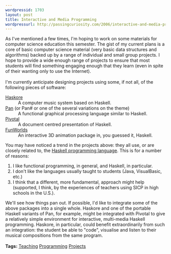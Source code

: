 ```yaml
--- 
wordpressid: 1703
layout: post
title: Interactive and Media Programming
wordpressurl: http://passingcuriosity.com/2006/interactive-and-media-programming/
---
```

As I've mentioned a few times, I'm hoping to work on some materials for computer science education this semester. The gist of my current plans is a core of basic computer science material (very basic data structures and algorithms) backed up by a range of individual and small group projects. I hope to provide a wide enough range of projects to ensure that most students will find something engaging enough that they learn (even in spite of their wanting only to use the Internet).<br /><br />I'm currently anticipate designing projects using some, if not all, of the following pieces of software: <!--<br /><br />--><dl><!--<br />    --><dt><a href="http://www.haskell.org/haskore/">Haskore</a></dt><!--<br />    --><dd>A computer music system based on Haskell.</dd><!--<br />    --><dt><a href="http://haskell.org/pan/">Pan</a> (or Pan# or one of the several variations on the theme)</dt><!--<br />    --><dd>A functional graphical processing language similar to Haskell.</dd><!--<br />    --><dt><a href="http://www.cs.kent.ac.uk/projects/pivotal/">Pivotal</a></dt><!--<br />    --><dd>A document centred presentation of Haskell.</dd><!--<br />    --><dt><a href="http://www.cs.kent.ac.uk/people/staff/cr3/toolbox/haskell/FunWorlds/">FunWorlds</a></dt><!--<br />    --><dd>An interactive 3D animation package in, you guessed it, Haskell.</dd><!--<br />--></dl><!--<br /><br />-->You may have noticed a trend in the projects above: they all use, or are closely related to, the <a href="http://www.haskell.org/">Haskell programming language</a>. This is for a number of reasons: <!--<br /><br />--><ol><!--<br />    --><li>I like functional programming, in general, and Haskell, in particular.</li><!--<br />    --><li>I don't like the languages usually taught to students (Java, VisualBasic, etc.)</li><!--<br />    --><li>I think that a different, more fundamental, approach might help (supported, I think, by the experiences of teachers using SICP in high schools in the U.S.).</li><!--<br />--></ol><!--<br /><br />-->We'll see how things pan out. If possible, I'd like to integrate some of the above packages into a single whole. <acronym>Haskore</acronym> and one of the portable Haskell variants of <acronym>Pan</acronym>, for example, might be integrated with <acronym>Pivotal</acronym> to give a relatively simple environment for interactive, multi-media <acronym>Haskell</acronym> programming. <acronym>Haskore</acronym>, in particular, could benefit extraordinarily from such an integration: the student be able to "code", visualise and listen to their musical compositions from the same program.<br /><br /><span class="tags"><strong>Tags:</strong> <a rel="tag" href="http://del.icio.us/thsutton/teaching">Teaching</a> <a rel="tag" href="http://del.icio.us/thsutton/programming">Programming</a> <a rel="tag" href="http://del.icio.us/thsutton/projects">Projects</a></span>
